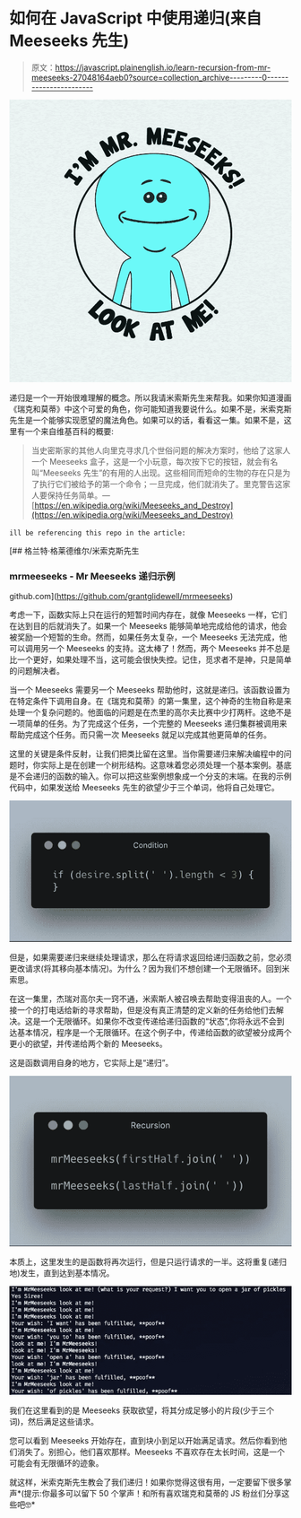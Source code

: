 # 如何在 JavaScript 中使用递归(来自 Meeseeks 先生)

> 原文：<https://javascript.plainenglish.io/learn-recursion-from-mr-meeseeks-27048164aeb0?source=collection_archive---------0----------------------->

![](img/da44edd0ced2e29d7991b1bd7cab8c56.png)

递归是一个一开始很难理解的概念。所以我请米索斯先生来帮我。如果你知道漫画《瑞克和莫蒂》中这个可爱的角色，你可能知道我要说什么。如果不是，米索克斯先生是一个能够实现愿望的魔法角色。如果可以的话，看看这一集。如果不是，这里有一个来自维基百科的概要:

> 当史密斯家的其他人向里克寻求几个世俗问题的解决方案时，他给了这家人一个 Meeseeks 盒子，这是一个小玩意，每次按下它的按钮，就会有名叫“Meeseeks 先生”的有用的人出现。这些相同而短命的生物的存在只是为了执行它们被给予的第一个命令；一旦完成，他们就消失了。里克警告这家人要保持任务简单。—[https://en.wikipedia.org/wiki/Meeseeks_and_Destroy](https://en.wikipedia.org/wiki/Meeseeks_and_Destroy)

`ill be referencing this repo in the article:`

[](https://github.com/grantglidewell/mrmeeseeks) [## 格兰特·格莱德维尔/米索克斯先生

### mrmeeseeks - Mr Meeseeks 递归示例

github.com](https://github.com/grantglidewell/mrmeeseeks) 

考虑一下，函数实际上只在运行的短暂时间内存在，就像 Meeseeks 一样，它们在达到目的后就消失了。如果一个 Meeseeks 能够简单地完成给他的请求，他会被奖励一个短暂的生命。然而，如果任务太复杂，一个 Meeseeks 无法完成，他可以调用另一个 Meeseeks 的支持。这太棒了！然而，两个 Meeseeks 并不总是比一个更好，如果处理不当，这可能会很快失控。记住，觅求者不是神，只是简单的问题解决者。

当一个 Meeseeks 需要另一个 Meeseeks 帮助他时，这就是递归。该函数设置为在特定条件下调用自身。在《瑞克和莫蒂》的第一集里，这个神奇的生物自称是来处理一个复杂问题的。他面临的问题是在杰里的高尔夫比赛中少打两杆。这绝不是一项简单的任务。为了完成这个任务，一个完整的 Meeseeks 递归集群被调用来帮助完成这个任务。而只需一次 Meeseeks 就足以完成其他更简单的任务。

这里的关键是条件反射，让我们把类比留在这里。当你需要递归来解决编程中的问题时，你实际上是在创建一个树形结构。这意味着您必须处理一个基本案例。基底是不会递归的函数的输入。你可以把这些案例想象成一个分支的末端。在我的示例代码中，如果发送给 Meeseeks 先生的欲望少于三个单词，他将自己处理它。

![](img/79438094b1754c702b5f624e7f11710d.png)

但是，如果需要递归来继续处理请求，那么在将请求返回给递归函数之前，您必须更改请求(将其移向基本情况)。为什么？因为我们不想创建一个无限循环。回到米索思。

在这一集里，杰瑞对高尔夫一窍不通，米索斯人被召唤去帮助变得沮丧的人。一个接一个的打电话给新的寻求帮助，但是没有真正清楚的定义新的任务给他们去解决。这是一个无限循环。如果你不改变传递给递归函数的“状态”,你将永远不会到达基本情况，程序是一个无限循环。在这个例子中，传递给函数的欲望被分成两个更小的欲望，并传递给两个新的 Meeseeks。

这是函数调用自身的地方，它实际上是“递归”。

![](img/3be93677adf02b74e8982d354f4f71f1.png)

本质上，这里发生的是函数将再次运行，但是只运行请求的一半。这将重复(递归地)发生，直到达到基本情况。

![](img/a3b3e74bb132e976464635d0e2746b39.png)

我们在这里看到的是 Meeseeks 获取欲望，将其分成足够小的片段(少于三个词)，然后满足这些请求。

您可以看到 Meeseeks 开始存在，直到块小到足以开始满足请求。然后你看到他们消失了。别担心，他们喜欢那样。Meeseeks 不喜欢存在太长时间，这是一个可能会有无限循环的迹象。

就这样，米索克斯先生教会了我们递归！如果你觉得这很有用，一定要留下很多掌声*(提示:你最多可以留下 50 个掌声！和所有喜欢瑞克和莫蒂的 JS 粉丝们分享这些吧🤓*
